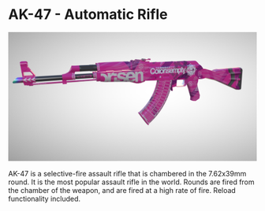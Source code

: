 # AK-47 - Automatic Rifle

![Alt text](thumbnail.PNG?raw=true "Ak 47")


AK-47 is a selective-fire assault rifle that is chambered in the 7.62x39mm round. It is the most popular assault rifle in the world.
Rounds are fired from the chamber of the weapon, and are fired at a high rate of fire.
Reload functionality included.